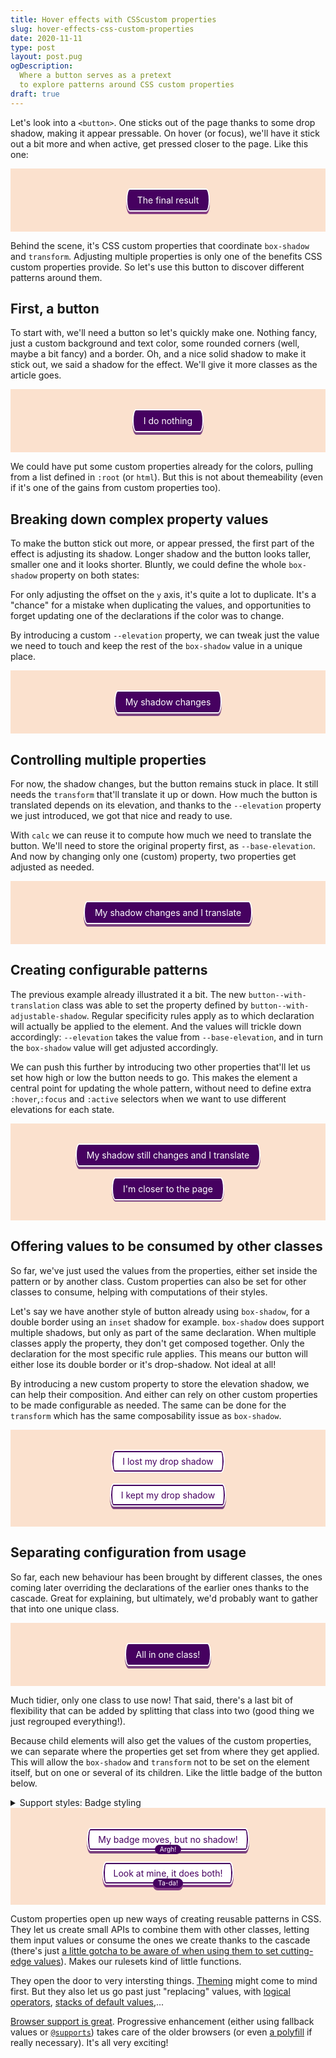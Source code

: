```yaml
---
title: Hover effects with CSScustom properties
slug: hover-effects-css-custom-properties
date: 2020-11-11
type: post
layout: post.pug
ogDescription:
  Where a button serves as a pretext
  to explore patterns around CSS custom properties
draft: true
---
```

<style class="d--none">
  .demo-content {
    background-color: #fbe1ce;
    padding: 2rem;
    text-align: center;
  }
</style>

Let's look into a `<button>`. One sticks out of the page thanks to some drop shadow, making it appear pressable. On hover (or focus), we'll have it stick out a bit more and when active, get pressed closer to the page. Like this one:

<div class="demo demo--shallow demo--centered">
  <div class="demo-content">
    <button class="button button--with-elevation button--with-elevation__elevate">
      The final result
    </button>
  </div>
</div>

Behind the scene, it's CSS custom properties that coordinate `box-shadow` and `transform`. Adjusting multiple properties is only one of the benefits CSS custom properties provide. So let's use this button to discover different patterns around them.

First, a button
---

To start with, we'll need a button so let's quickly make one. Nothing fancy, just a custom background and text color, some rounded corners (well, maybe a bit fancy) and a border. Oh, and a nice solid shadow to make it stick out, we said a shadow for the effect. We'll give it more classes as the article goes.

<style>
  /*
    Using a custom class to not hook
    onto all the buttons on this page
  */
  .button {
    font: inherit;
    border-radius: 0.375rem / 50% ;
    background: #460160;
    color: white;
    border: solid 0.125rem white;
    padding: 0.5rem 1rem;
    box-shadow: 0 0.25rem 0 RGBA(70, 1, 96, 0.7);
  }
</style>

<div class="demo demo--shallow demo--centered">
  <div class="demo-content">
    <button class="button">I do nothing</button>
  </div>
</div>

We could have put some custom properties already for the colors, pulling from a list defined in `:root` (or `html`). But this is not about themeability (even if it's one of the gains from custom properties too).

Breaking down complex property values
---

To make the button stick out more, or appear pressed, the first part of the effect is adjusting its shadow. Longer shadow and the button looks taller, smaller one and it looks shorter. Bluntly, we could define the whole `box-shadow` property on both states:

<style>
  .button--with-static-adjustable-shadows:hover,
  .button--with-static-adjustable-shadows:focus {
    box-shadow: 0 0.375rem 0 RGBA(70, 1, 96, 0.7);
  }

  .button--with-static-adjustable-shadows:active {
    box-shadow: 0 0.125rem 0 RGBA(70, 1, 96, 0.7);
  }
</style>

For only adjusting the offset on the `y` axis, it's quite a lot to duplicate. It's a "chance" for a mistake when duplicating the values, and opportunities to forget updating one of the declarations if the color was to change.

By introducing a custom `--elevation` property, we can tweak just the value we need to touch and keep the rest of the `box-shadow` value in a unique place.

<style>
  .button--with-adjustable-shadows {
    --elevation: 0.25rem;
    box-shadow: 0 var(--elevation) 0 RGBA(70, 1, 96, 0.7);
  }

  .button--with-adjustable-shadows:hover,
  .button--with-adjustable-shadows:focus {
    --elevation: 0.375rem;
  }

  .button--with-adjustable-shadows:active {
    --elevation: 0.125rem;
  }
</style>

<div class="demo demo--shallow demo--centered">
  <div class="demo-content">
    <button class="button button--with-adjustable-shadows">My shadow changes</button>
  </div>
</div>

Controlling multiple properties
---

For now, the shadow changes, but the button remains stuck in place. It still needs the `transform` that'll translate it up or down. How much the button is translated depends on its elevation, and thanks to the `--elevation` property we just introduced, we got that nice and ready to use.

With `calc` we can reuse it to compute how much we need to translate the button. We'll need to store the original property first, as `--base-elevation`. And now by changing only one (custom) property, two properties get adjusted as needed.

<style>
  .button--with-translation {
    --base-elevation: 0.25rem;
    --elevation: var(--base-elevation);
    transform: translateY(calc(var(--base-elevation) - var(--elevation)));
  }
</style>

<div class="demo demo--shallow demo--centered">
  <div class="demo-content">
    <button class="button button--with-adjustable-shadows button--with-translation">My shadow changes and I translate</button>
  </div>
</div>

Creating configurable patterns
---

The previous example already illustrated it a bit. The new `button--with-translation` class was able to set the property defined by `button--with-adjustable-shadow`. Regular specificity rules apply as to which declaration will actually be applied to the element. And the values will trickle down accordingly: `--elevation` takes the value from `--base-elevation`, and in turn the `box-shadow` value will get adjusted accordingly.

We can push this further by introducing two other properties that'll let us set how high or low the button needs to go. This makes the element a central point for updating the whole pattern, without need to define extra `:hover`,`:focus` and `:active` selectors when we want to use different elevations for each state.

<style>
  .button--configurable {
    --base-elevation: 0.25rem;
    --up-elevation: 0.375rem;
    --down-elevation: 0.125rem;
  }

  .button--configurable:hover,
  .button--configurable:focus {
    --elevation: var(--up-elevation);
  }

  .button--configurable:active {
    --elevation: var(--down-elevation);
  }

  .button--configurable-low {
    --base-elevation: 0.125rem;
    --up-elevation: 0.1875rem;
    --down-elevation: 0.0625rem;
  }
</style>

<div class="demo demo--shallow demo--centered">
  <div class="demo-content">
    <button class="button button--with-adjustable-shadows button--with-translation">My shadow still changes and I translate</button>
    <br><br>
    <button class="button button--with-adjustable-shadows button--with-translation button--configurable button--configurable-low">I'm closer to the page</button>
  </div>
</div>

Offering values to be consumed by other classes
---

So far, we've just used the values from the properties, either set inside the pattern or by another class. Custom properties can also be set for other classes to consume, helping with computations of their styles.

Let's say we have another style of button already using `box-shadow`, for a double border using an `inset` shadow for example. `box-shadow` does support multiple shadows, but only as part of the same declaration. When multiple classes apply the property, they don't get composed together. Only the declaration for the most specific rule applies. This means our button will either lose its double border or it's drop-shadow. Not ideal at all!

By introducing a new custom property to store the elevation shadow, we can help their composition. And either can rely on other custom properties to be made configurable as needed. The same can be done for the `transform` which has the same composability issue as `box-shadow`.

<style>
  .button--secondary {
    --shadow-inset: inset 0 0 0 0.125rem #460160;
    box-shadow: var(--shadow-inset);
    background: white;
    color: #460160;
  }

  .button--with-composable-shadow {
    --shadow-elevation: 0 var(--elevation) 0 RGBA(70, 1, 96, 0.7);
    box-shadow: var(--shadow-elevation);
  }

  .button--with-composable-transform {
    --transform-elevation: translateY(calc(var(--base-elevation) - var(--elevation)));
    transform: var(--transform-elevation);
  }

  .button--secondary.button--with-composable-shadow {
    box-shadow: var(--shadow-inset), var(--shadow-elevation);
  }
</style>

<div class="demo demo--shallow demo--centered">
  <div class="demo-content">
    <button class="button button--secondary button--with-adjustable-shadows button--with-translation">I lost my drop shadow</button>
    <br><br>
    <button class="button button--secondary button--with-adjustable-shadows button--with-composable-shadow button--with-composable-transform button--with-translation">
    I kept my drop shadow
    </button>
  </div>
</div>

Separating configuration from usage
---

So far, each new behaviour has been brought by different classes, the ones coming later overriding the declarations of the earlier ones thanks to the cascade. Great for explaining, but ultimately, we'd probably want to gather that into one unique class.

<style>
  .button--fancy {
    /*The configuration of the whole pattern*/
    --base-elevation: 0.25rem;
    --up-elevation: 0.375rem;
    --down-elevation: 0.125rem;

    /*The one property that'll end up tweaking both shadow and transform*/
    --elevation: var(--base-elevation);

    /*Variables to help composing the shadow and transform*/
    --shadow-elevation: 0 var(--elevation) 0 RGBA(70, 1, 96, 0.7);
    --transform-elevation: translateY(calc(var(--base-elevation) - var(--elevation)));

    /*The application through CSS properties*/
    box-shadow: var(--shadow-elevation);
    transform: var(--transform-elevation);
  }

  /*The changes of properties due to different states*/
  .button--fancy:hover,
  .button--fancy:focus {
    --elevation: var(--up-elevation);
  }

  .button--fancy:active {
    --elevation: var(--down-elevation);
  }

  /*Let's not forget our secondary button*/
  .button--secondary.button--fancy {
    box-shadow: var(--shadow-inset), var(--shadow-elevation);
  }
</style>

<div class="demo demo--shallow demo--centered">
  <div class="demo-content">
    <button class="button button--fancy">All in one class!</button>
  </div>
</div>

Much tidier, only one class to use now! That said, there's a last bit of flexibility that can be added by splitting that class into two (good thing we just regrouped everything!).

Because child elements will also get the values of the custom properties, we can separate where the properties get set from where they get applied. This will allow the `box-shadow` and `transform` not to be set on the element itself, but on one or several of its children. Like the little badge of the button below.

<style>
  .button--with-elevation {
    /*The configuration of the whole pattern*/
    --base-elevation: 0.25rem;
    --up-elevation: 0.375rem;
    --down-elevation: 0.125rem;

    /*The one property that'll end up tweaking both shadow and transform*/
    --elevation: var(--base-elevation);

    /*Variables to help composing the shadow and transform*/
    --shadow-elevation: 0 var(--elevation) 0 #853D84; /*Turned into a solid color to allow shadows to overlap*/
    --transform-elevation: translateY(calc(var(--base-elevation) - var(--elevation)));
  }

    /*The changes of properties due to different states*/
  .button--with-elevation:hover,
  .button--with-elevation:focus {
    --elevation: var(--up-elevation);
  }

  .button--with-elevation:active {
    --elevation: var(--down-elevation);
  }

  /*The trigger for actually lifting the button*/
  .button--with-elevation__elevate {
    box-shadow: var(--shadow-elevation);
    transform: var(--transform-elevation);
  }

  /*And let's not forget the composition with the secondary button*/
  .button--with-elevation__elevate.button--secondary {
    box-shadow: var(--shadow-inset), var(--shadow-elevation);
  }
</style>
<details class="column--expanded hljs">
  <summary class="code-like">Support styles: Badge styling</summary>

  <style>
.button--with-badge {
  position: relative;
}

.button--with-badge__badge {
  position: absolute;
  top: 100%;
  left: 0;
  right: 0;
  max-width: max-content;
  margin-left: auto;
  margin-right: auto;
  margin-top: -0.75em;
  font-size: 0.75em;
  padding: 0.125em 0.75em;
  background-color: #460160;
  color: white;
  border-radius: 9999px;
}
  </style>

</details>

<div class="demo demo--shallow demo--centered">
  <div class="demo-content">
    <button class="button button--secondary button--fancy button--with-badge">
      <span>My badge moves, but no shadow!</span>
      <span class="button--with-badge__badge">Argh!</span>
    </button>
    <br>
    <br>
    <button class="button button--with-badge button--secondary button--with-elevation button--with-elevation__elevate">
      <span>Look at mine, it does both!</span>
      <span class="button--with-badge__badge button--with-elevation__elevate">Ta-da!</span>
    </button>
  </div>
</div>

Custom properties open up new ways of creating reusable patterns in CSS. They let us create small APIs to combine them with other classes, letting them input values or consume the ones we create thanks to the cascade (there's just [a little gotcha to be aware of when using them to set cutting-edge values][css-custom-props-gotcha]). Makes our rulesets kind of little functions.

They open the door to very intersting things. [Theming][css-custom-props-theming] might come to mind first. But they also let us go past just "replacing" values, with [logical operators][css-custom-props-logical], [stacks of default values][css-custom-props-stacks],...

[Browser support is great][css-custom-props-browser-support]. Progressive enhancement (either using fallback values or [`@supports`][css-custom-props-support]) takes care of the older browsers (or even [a polyfill][css-custom-props-polyfill] if really necessary). It's all very exciting!

[css-custom-props-logical]: https://css-tricks.com/logical-operations-with-css-variables/
[css-custom-props-stacks]: https://css-tricks.com/using-custom-property-stacks-to-tame-the-cascade/
[css-custom-props-browser-support]: https://caniuse.com/css-variables
[css-custom-props-polyfill]: https://github.com/nuxodin/ie11CustomProperties
[css-custom-props-support]: https://stackoverflow.com/a/38012166
[css-custom-props-theming]: https://csswizardry.com/2016/10/pragmatic-practical-progressive-theming-with-custom-properties/
[css-custom-props-gotcha]: https://adactio.com/journal/16993

